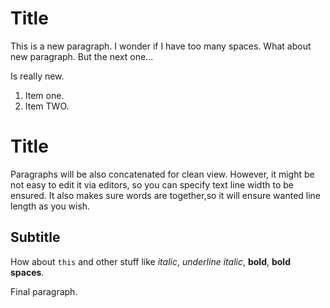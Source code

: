 Title
=

This is a new paragraph. I wonder    if I have too     many spaces.
What about new paragraph.
But the next one...

  Is really new.

1.  Item one.
1. Item TWO.

Title
==

Paragraphs will be also concatenated for clean view.
However, it might be not easy to edit it via editors, so you can specify text line width to be ensured. It also makes sure words are together,so it will ensure wanted line length as you wish.

Subtitle
---

How about `this` and other stuff 
like *italic*, _underline italic_, **bold**, **bold    spaces**.

Final paragraph.
